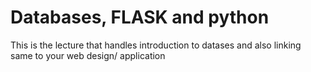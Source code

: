 # Databases, FLASK and python

This is the lecture that handles introduction to datases and also linking same to your web design/ application